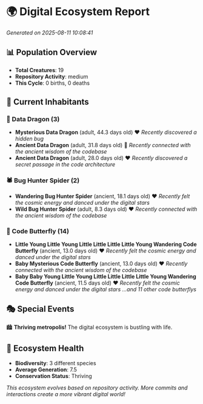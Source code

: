 # 🌍 Digital Ecosystem Report
*Generated on 2025-08-11 10:08:41*

## 📊 Population Overview
- **Total Creatures**: 19
- **Repository Activity**: medium
- **This Cycle**: 0 births, 0 deaths

## 👥 Current Inhabitants

### 🐉 Data Dragon (3)
- **Mysterious Data Dragon** (adult, 44.3 days old) ❤️
  *Recently discovered a hidden bug*
- **Ancient Data Dragon** (adult, 31.8 days old) 💛
  *Recently connected with the ancient wisdom of the codebase*
- **Ancient Data Dragon** (adult, 28.0 days old) ❤️
  *Recently discovered a secret passage in the code architecture*

### 🕷️ Bug Hunter Spider (2)
- **Wandering Bug Hunter Spider** (ancient, 18.1 days old) ❤️
  *Recently felt the cosmic energy and danced under the digital stars*
- **Wild Bug Hunter Spider** (adult, 8.3 days old) ❤️
  *Recently connected with the ancient wisdom of the codebase*

### 🦋 Code Butterfly (14)
- **Little Young Little Young Little Little Little Little Young Wandering Code Butterfly** (ancient, 13.0 days old) ❤️
  *Recently felt the cosmic energy and danced under the digital stars*
- **Baby Mysterious Code Butterfly** (ancient, 13.0 days old) ❤️
  *Recently connected with the ancient wisdom of the codebase*
- **Baby Baby Young Little Young Little Little Little Little Young Wandering Code Butterfly** (ancient, 11.5 days old) ❤️
  *Recently felt the cosmic energy and danced under the digital stars*
  *...and 11 other code butterflys*

## 🎭 Special Events

🏙️ **Thriving metropolis!** The digital ecosystem is bustling with life.

## 🔬 Ecosystem Health
- **Biodiversity**: 3 different species
- **Average Generation**: 7.5
- **Conservation Status**: Thriving

*This ecosystem evolves based on repository activity. More commits and interactions create a more vibrant digital world!*